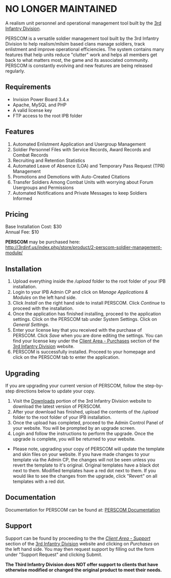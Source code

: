 # NO LONGER MAINTAINED

A realism unit personnel and operational management tool built by the <a href="http://www.3rdinf.us">3rd Infantry Division</a>.

PERSCOM is a versatile soldier management tool built by the 3rd Infantry Division to help realism/milsim based clans manage soldiers, track enlistment and improve operational efficiencies. The system contains many features that help units reduce "clutter" work and helps all members get back to what matters most, the game and its associated community. PERSCOM is constantly evolving and new features are being released regularly.

Requirements
-

* Invision Power Board 3.4.x
* Apache, MySQL and PHP
* A valid license key
* FTP access to the root IPB folder


Features
-

1. Automated Enlistment Application and Usergroup Management
2. Soldier Personnel Files with Service Records, Award Records and Combat Records
3. Recruiting and Retention Statistics
4. Automated Leave of Absence (LOA) and Temporary Pass Request (TPR) Management
5. Promotions and Demotions with Auto-Created Citations
6. Transfer Soldiers Among Combat Units with worrying about Forum Usergroups and Permissions
7. Automated Notifications and Private Messages to keep Soldiers Informed

Pricing
-

Base Installation Cost: $30<br>
Annual Fee: $10

<b>PERSCOM</b> may be purchased here: http://3rdinf.us/index.php/store/product/2-perscom-soldier-management-module/

Installation
-

1. Upload everything inside the <i>/upload</i> folder to the root folder of your IPB installation.
2. Login to your IPB Admin CP and click on <i>Manage Applications & Modules</i> on the left hand side.
3. Click <i>Install</i> on the right hand side to install PERSCOM. Click <i>Continue</i> to proceed with the installation.
4. Once the application has finished installing, proceed to the application settings. Click on the PERSCOM tab under System Settings. Click on <i>General Settings</i>.
5. Enter your license key that you received with the purchase of PERSCOM. Click <i>Save</i> when you are done editing the settings. You can find your license key under the <a href="http://www.3rdinf.us/index.php?app=nexus&module=clients&section=purchases">Client Area - Purchases</a> section of the <a href="http://www.3rdinf.us">3rd Infantry Division</a> website.
6. PERSCOM is successfully installed. Proceed to your homepage and click on the PERSCOM tab to enter the application.

Upgrading
-

If you are upgrading your current version of PERSCOM, follow the step-by-step directions below to update your copy.

1. Visit the <a href="http://3rdinf.us/index.php?/files/">Downloads</a> portion of the 3rd Infantry Division website to download the latest version of PERSCOM.
2. After your download has finished, upload the contents of the <i>/upload</i> folder to the root folder of your IPB installation.
3. Once the upload has completed, proceed to the Admin Control Panel of your website. You will be prompted by an upgrade screen.
4. Login and follow the instructions to perform the upgrade. Once the upgrade is complete, you will be returned to your website.

* Please note, upgrading your copy of PERSCOM will update the template and skin files on your website. If you have made changes to your template via the Admin CP, the changes will not be seen unless you revert the template to it's original. Original templates have a black dot next to them. Modified templates have a red dot next to them. If you would like to see the changes from the upgrade, click "Revert" on all templates with a red dot.

Documentation
-

Documentation for PERSCOM can be found at: <a href="http://wiki.3rdinf.us/index.php/Perscom">PERSCOM Documentation</a>

Support
-

Support can be found by proceeding to the the <a href="http://www.3rdinf.us/index.php?app=nexus&module=support"><i>Client Area - Support</i></a> section of the <a href="http://www.3rdinf.us">3rd Infantry Division</a> website and clicking on <i>Purchases</i> on the left hand side. You may then request support by filling out the form under "Support Request" and clicking Submit.

<b>The Third Infantry Division does NOT offer support to clients that have otherwise modified or changed the original product to meet their needs.</b>
